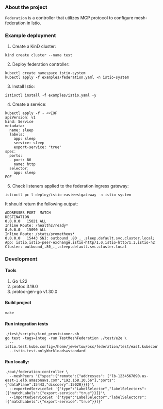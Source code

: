 ### About the project

`Federation` is a controller that utilizes MCP protocol to configure mesh-federation in Istio.

### Example deployment

1. Create a KinD cluster:
```shell
kind create cluster --name test
```
2. Deploy federation controller:
```shell
kubectl create namespace istio-system
kubectl apply -f examples/federation.yaml -n istio-system
```
3. Install Istio:
```shell
istioctl install -f examples/istio.yaml -y
```
4. Create a service:
```shell
kubectl apply -f - <<EOF
apiVersion: v1
kind: Service
metadata:
  name: sleep
  labels:
    app: sleep
    service: sleep
    export-service: "true"
spec:
  ports:
  - port: 80
    name: http
  selector:
    app: sleep
EOF
```
5. Check listeners applied to the federation ingress gateway:
```shell
istioctl pc l deploy/istio-eastwestgateway -n istio-system
```
It should return the following output:
```
ADDRESSES PORT  MATCH                                                                                                                       DESTINATION
0.0.0.0   15021 ALL                                                                                                                         Inline Route: /healthz/ready*
0.0.0.0   15090 ALL                                                                                                                         Inline Route: /stats/prometheus*
0.0.0.0   15443 SNI: outbound_.80_._.sleep.default.svc.cluster.local; App: istio,istio-peer-exchange,istio-http/1.0,istio-http/1.1,istio-h2 Cluster: outbound_.80_._.sleep.default.svc.cluster.local
```

### Development

#### Tools
1. Go 1.22
2. protoc 3.19.0
3. protoc-gen-go v1.30.0

#### Build project
```shell
make
```

#### Run integration tests
```shell
./test/scripts/kind_provisioner.sh
go test -tags=integ -run TestMeshFederation ./test/e2e \
  --istio.test.kube.config=/home/jewertow/oss/federation/test/east.kubeconfig,/home/jewertow/oss/federation/test/west.kubeconfig\
  --istio.test.onlyWorkloads=standard
```

#### Run locally:
```shell
./out/federation-controller \
  --meshPeers '{"spec":{"remote":{"addresses": ["lb-1234567890.us-east-1.elb.amazonaws.com","192.168.10.56"],"ports":{"dataPlane":15443,"discoery":15020}}}}'\
  --exportedServiceSet '{"type":"LabelSelector","labelSelectors":[{"matchLabels":{"export-service":"true"}}]}'\
  --importedServiceSet '{"type":"LabelSelector","labelSelectors":[{"matchLabels":{"export-service":"true"}}]}'
```
